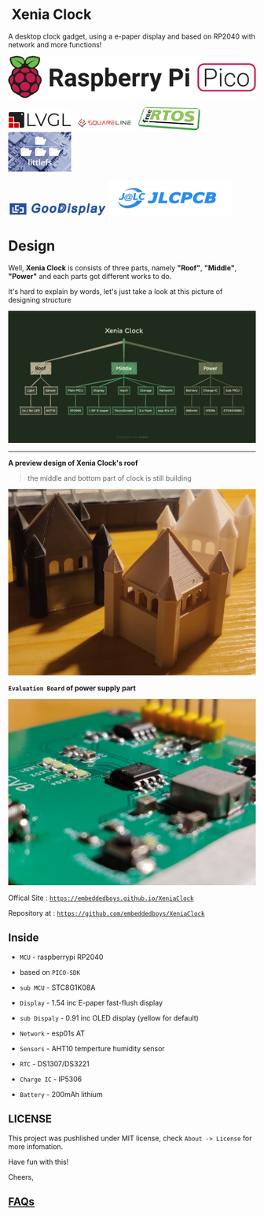 ![]() Xenia Clock
=================


A desktop clock gadget, using a e-paper display and based on RP2040 with network and more functions!


![pico](assets/raspberry-pi-pico.svg)

![lvgl](assets/logo_lvgl.png) ![squareline studio](assets/logo_squareline.png) ![FreeRTOS](assets/logo_freertos.jpg) ![littleFS](assets/logo_littlefs.jpg) 

![GooDisplay](assets/logo_goodisplay.jpg) ![JLC](assets/logo_jlc.png)

Design
==================

Well, **Xenia Clock** is consists of three parts, namely **"Roof"**, **"Middle"**, **"Power"** and
each parts got different works to do.

It's hard to explain by words, let's just take a look at this picture of designing structure


![DesignStructure](assets/XeniaClock.png)

-----------------------

**A preview design of Xenia Clock's roof**
> the middle and bottom part of clock is still building

![roof](assets/roof.jpg)

**`Evaluation Board` of power supply part**

![power supply board](assets/power_supply_board.jpg)

Offical Site :
[`https://embeddedboys.github.io/XeniaClock`](https://embeddedboys.github.io/XeniaClock)

Repository at :
[`https://github.com/embeddedboys/XeniaClock`](https://github.com/embeddedboys/XeniaClock)


Inside
------

* `MCU` - raspberrypi RP2040

* based on `PICO-SDK`

* `sub MCU` - STC8G1K08A

* `Display` - 1.54 inc E-paper fast-flush display

* `sub Dispaly` - 0.91 inc OLED display (yellow for default)

* `Network` - esp01s AT

* `Sensors` - AHT10 temperture humidity sensor

* `RTC` - DS1307/DS3221

* `Charge IC` - IP5306

* `Battery` - 200mAh lithium

LICENSE
----------

This project was pushlished under MIT license, check `About -> License` for more infomation.

Have fun with this!

Cheers,

## [FAQs](FAQs.md)

